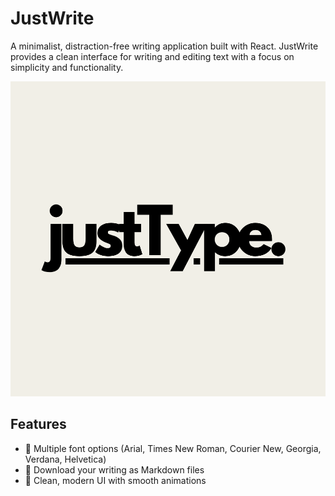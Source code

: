 # JustWrite

A minimalist, distraction-free writing application built with React. JustWrite provides a clean interface for writing and editing text with a focus on simplicity and functionality.

![JustWrite Screenshot](justtype.png)

## Features

- 🎨 Multiple font options (Arial, Times New Roman, Courier New, Georgia, Verdana, Helvetica)
- 💾 Download your writing as Markdown files
- 🎯 Clean, modern UI with smooth animations
